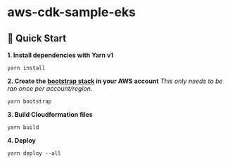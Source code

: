 # aws-cdk-sample-eks

## :rocket: Quick Start

**1. Install dependencies with Yarn v1**

```shell
yarn install
```

**2. Create the [bootstrap stack](https://docs.aws.amazon.com/cdk/latest/guide/bootstrapping.html) in your AWS account**
_This only needs to be ran once per account/region._

```shell
yarn bootstrap
```

**3. Build Cloudformation files**

```shell
yarn build
```

**4. Deploy**

```shell
yarn deploy --all
```
